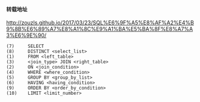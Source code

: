 #### 转载地址

<http://zouzls.github.io/2017/03/23/SQL%E6%9F%A5%E8%AF%A2%E4%B9%8B%E6%89%A7%E8%A1%8C%E9%A1%BA%E5%BA%8F%E8%A7%A3%E6%9E%90/>

```shell
(7)     SELECT 
(8)     DISTINCT <select_list>
(1)     FROM <left_table>
(3)     <join_type> JOIN <right_table>
(2)     ON <join_condition>
(4)     WHERE <where_condition>
(5)     GROUP BY <group_by_list>
(6)     HAVING <having_condition>
(9)     ORDER BY <order_by_condition>
(10)    LIMIT <limit_number>
```